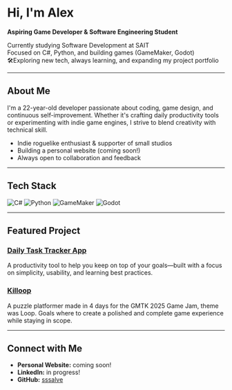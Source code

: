 # Hi, I'm Alex 

**Aspiring Game Developer & Software Engineering Student**

Currently studying Software Development at SAIT  
Focused on C#, Python, and building games (GameMaker, Godot)  
🛠Exploring new tech, always learning, and expanding my project portfolio

---

## About Me

I'm a 22-year-old developer passionate about coding, game design, and continuous self-improvement. Whether it's crafting daily productivity tools or experimenting with indie game engines, I strive to blend creativity with technical skill.

- Indie roguelike enthusiast & supporter of small studios
- Building a personal website (coming soon!)
- Always open to collaboration and feedback

---

## Tech Stack

![C#](https://img.shields.io/badge/-C%23-239120?logo=c-sharp&logoColor=white&style=flat-square)
![Python](https://img.shields.io/badge/-Python-3776AB?logo=python&logoColor=white&style=flat-square)
![GameMaker](https://img.shields.io/badge/-GameMaker-000000?logo=gamemaker&logoColor=white&style=flat-square)
![Godot](https://img.shields.io/badge/-Godot-478CBF?logo=godot-engine&logoColor=white&style=flat-square)

---

## Featured Project

### [Daily Task Tracker App](https://github.com/sssalve/DailyTaskTrackerApp)
A productivity tool to help you keep on top of your goals—built with a focus on simplicity, usability, and learning best practices.

### [Killoop](https://github.com/sssalve/GMTK-Game-Jam-2025)
A puzzle platformer made in 4 days for the GMTK 2025 Game Jam, theme was Loop. Goals where to create a polished and complete game experience while staying in scope.

---

## Connect with Me

- **Personal Website:** coming soon!
- **LinkedIn:** in progress!
- **GitHub:** [sssalve](https://github.com/sssalve)

